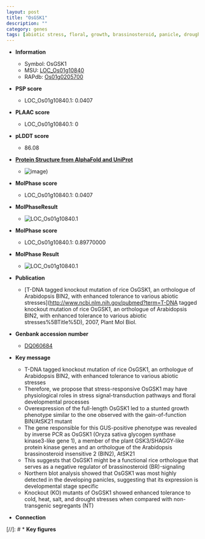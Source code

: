 ```yaml
---
layout: post
title: "OsGSK1"
description: ""
category: genes
tags: [abiotic stress, floral, growth, brassinosteroid, panicle, drought, salt]
---
```


* **Information**  
    + Symbol: OsGSK1  
    + MSU: [LOC_Os01g10840](http://rice.plantbiology.msu.edu/cgi-bin/ORF_infopage.cgi?orf=LOC_Os01g10840)  
    + RAPdb: [Os01g0205700](http://rapdb.dna.affrc.go.jp/viewer/gbrowse_details/irgsp1?name=Os01g0205700)  

* **PSP score**  
    + LOC_Os01g10840.1: 0.0407 

* **PLAAC score**  
    + LOC_Os01g10840.1: 0 

* **pLDDT score**
    + 86.08

* **[Protein Structure from AlphaFold and UniProt](https://www.uniprot.org/uniprotkb/Q9LWN0/entry#structure)**
    + ![image](https://ricepsp.github.io/images/Q9/AF-Q9LWN0-F1.png))

* **MolPhase score**
    + LOC_Os01g10840.1: 0.0407

* **MolPhaseResult**
    + ![LOC_Os01g10840.1](https://ricepsp.github.io/pictures/LOC_Os01g/LOC_Os01g10840.1.png)

* **MolPhase score**
    + LOC_Os01g10840.1: 0.89770000

* **MolPhase Result**
    + ![LOC_Os01g10840.1](https://304243504.github.io/Pictures/LOC_Os01g/LOC_Os01g10840.1.png)

* **Publication**  
    + [T-DNA tagged knockout mutation of rice OsGSK1, an orthologue of Arabidopsis BIN2, with enhanced tolerance to various abiotic stresses](http://www.ncbi.nlm.nih.gov/pubmed?term=T-DNA tagged knockout mutation of rice OsGSK1, an orthologue of Arabidopsis BIN2, with enhanced tolerance to various abiotic stresses%5BTitle%5D), 2007, Plant Mol Biol.

* **Genbank accession number**  
    + [DQ060684](http://www.ncbi.nlm.nih.gov/nuccore/DQ060684)

* **Key message**  
    + T-DNA tagged knockout mutation of rice OsGSK1, an orthologue of Arabidopsis BIN2, with enhanced tolerance to various abiotic stresses
    + Therefore, we propose that stress-responsive OsGSK1 may have physiological roles in stress signal-transduction pathways and floral developmental processes
    + Overexpression of the full-length OsGSK1 led to a stunted growth phenotype similar to the one observed with the gain-of-function BIN/AtSK21 mutant
    + The gene responsible for this GUS-positive phenotype was revealed by inverse PCR as OsGSK1 (Oryza sativa glycogen synthase kinase3-like gene 1), a member of the plant GSK3/SHAGGY-like protein kinase genes and an orthologue of the Arabidopsis brassinosteroid insensitive 2 (BIN2), AtSK21
    + This suggests that OsGSK1 might be a functional rice orthologue that serves as a negative regulator of brassinosteroid (BR)-signaling
    + Northern blot analysis showed that OsGSK1 was most highly detected in the developing panicles, suggesting that its expression is developmental stage specific
    + Knockout (KO) mutants of OsGSK1 showed enhanced tolerance to cold, heat, salt, and drought stresses when compared with non-transgenic segregants (NT)

* **Connection**  

[//]: # * **Key figures**  



